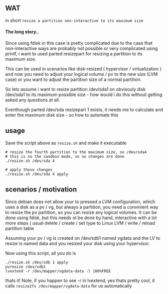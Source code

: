 ## WAT

in short `resize a partition non-interactive to its maximum size`

#### The long story..

Since using fdisk in this case is pretty complicated due to the case that non-interactive ways are probably not possible or very complicated using printf, i want to used parted resizepart for resizing a partition to its maximum size.

This can be used in scenarios like disk-resized ( hypervisor / virtualization ) and now you need to adjust your logical volume / pv to the new size (LVM case) or you want to adjust the partition size of a normal partition.

So lets assume i want to resize partition /dev/sda1 on obvisouly disk /dev/sda1 to its maximum possible size - how would i do this without getting asked any questions at all.

Eventhough parted /dev/sda resizepart 1 exists, it needs me to calculate and enter the maximum disk size - so how to automate this

## usage 
Save the script above as `resize.sh` and make it executable
    
    # resize the fourth partition to the maximum size, so /dev/sda4
    # this is no the sandbox mode, so no changes are done
    ./resize.sh /dev/sda 4

    # apply those changes
    ./resize.sh /dev/sda 4 apply

## scenarios / motivation

Since debian does not allow your to preseed a LVM configuration, which uses a disk as a pv / vg, but always a partition, you need a convinient way to resize the pv partition, so you can resize any logical volumes. It can be done using fdisk, but this needs ot be done by hand, interactive with a lot more steps ( usual delete / create / set type to Linux LVM / write / reload partition table 

Assuming your pv / vg is created on /dev/sdb1 named vgdata and the LV to resize is named data and you resized your disk using your hypervisor.

Now using this script, all you do is

    ./resize.sh /dev/sdb 1 apply
    pvresize /dev/sdb1
    lvextend -r /dev/mapper/vgdata-data -l 100%FREE

thats it! Note, if you happen to see -r in lvextend, yes thats pretty cool, it calls `resize2fs /dev/mapper/vgdata-data` for us automatically
